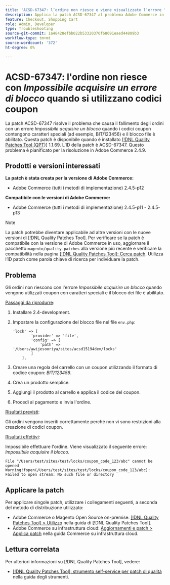 ```yaml
---
title: 'ACSD-67347: l’ordine non riesce e viene visualizzato l’errore "Impossibile acquisire un blocco" quando si utilizzano codici coupon'
description: Applica la patch ACSD-67347 al problema Adobe Commerce in cui gli ordini non riescono con un errore "Impossibile acquisire un blocco" quando i codici coupon contengono caratteri speciali (ad esempio, BIT/123456) e il blocco file è abilitato.
feature: Checkout, Shopping Cart
role: Admin, Developer
type: Troubleshooting
source-git-commit: 1a48428efbb022b53320370f68691eaed44809b3
workflow-type: tm+mt
source-wordcount: '372'
ht-degree: 0%

---
```



# ACSD-67347: l&#39;ordine non riesce con *Impossibile acquisire un errore di blocco* quando si utilizzano codici coupon

La patch ACSD-67347 risolve il problema che causa il fallimento degli ordini con un errore *Impossibile acquisire un blocco* quando i codici coupon contengono caratteri speciali (ad esempio, BIT/123456) e il blocco file è abilitato. Questa patch è disponibile quando è installato [[!DNL Quality Patches Tool (QPT)]](/help/tools/quality-patches-tool/quality-patches-tool-to-self-serve-quality-patches.md) 1.1.69. L’ID della patch è ACSD-67347. Questo problema è pianificato per la risoluzione in Adobe Commerce 2.4.9.

## Prodotti e versioni interessati

**La patch è stata creata per la versione di Adobe Commerce:**

* Adobe Commerce (tutti i metodi di implementazione) 2.4.5-p12

**Compatibile con le versioni di Adobe Commerce:**

* Adobe Commerce (tutti i metodi di implementazione) 2.4.5-p11 - 2.4.5-p13

>[!NOTE]
>
>La patch potrebbe diventare applicabile ad altre versioni con le nuove versioni di [!DNL Quality Patches Tool]. Per verificare se la patch è compatibile con la versione di Adobe Commerce in uso, aggiornare il pacchetto `magento/quality-patches` alla versione più recente e verificare la compatibilità nella pagina [[!DNL Quality Patches Tool]: Cerca patch](https://experienceleague.adobe.com/tools/commerce-quality-patches/index.html?lang=it). Utilizza l’ID patch come parola chiave di ricerca per individuare la patch.

## Problema

Gli ordini non riescono con l&#39;errore *Impossibile acquisire un blocco* quando vengono utilizzati coupon con caratteri speciali e il blocco dei file è abilitato.

<u>Passaggi da riprodurre</u>:

1. Installare 2.4-development.
1. Impostare la configurazione del blocco file nel file `env.php`:

   ```
   'lock' => [
           'provider' => 'file',
           'config' => [
               'path' => '/Users/awijesooriya/sites/acsd15194dev/locks'
           ]
       ],
   ```

1. Creare una regola del carrello con un coupon utilizzando il formato di codice coupon: *BIT/123456*.
1. Crea un prodotto semplice.
1. Aggiungi il prodotto al carrello e applica il codice del coupon.
1. Procedi al pagamento e invia l&#39;ordine.

<u>Risultati previsti</u>:

Gli ordini vengono inseriti correttamente perché non vi sono restrizioni alla creazione di codici coupon.

<u>Risultati effettivi</u>:

Impossibile effettuare l&#39;ordine. Viene visualizzato il seguente errore: *Impossibile acquisire il blocco.*

```
File "/Users/test/sites/test/locks/coupon_code_123/abc" cannot be opened Warning!fopen(/Users/test/sites/test/locks/coupon_code_123/abc): Failed to open stream: No such file or directory
```

## Applicare la patch

Per applicare singole patch, utilizzare i collegamenti seguenti, a seconda del metodo di distribuzione utilizzato:

* Adobe Commerce o Magento Open Source on-premise: [[!DNL Quality Patches Tool] > Utilizzo](/help/tools/quality-patches-tool/usage.md) nella guida di [!DNL Quality Patches Tool].
* Adobe Commerce su infrastruttura cloud: [Aggiornamenti e patch > Applica patch](https://experienceleague.adobe.com/docs/commerce-cloud-service/user-guide/develop/upgrade/apply-patches.html?lang=it) nella guida Commerce su infrastruttura cloud.

## Lettura correlata

Per ulteriori informazioni su [!DNL Quality Patches Tool], vedere:

* [[!DNL Quality Patches Tool]: strumento self-service per patch di qualità](/help/tools/quality-patches-tool/quality-patches-tool-to-self-serve-quality-patches.md) nella guida degli strumenti.
